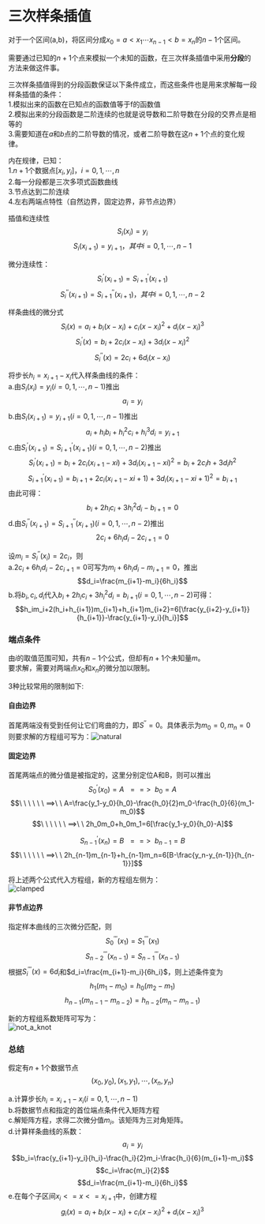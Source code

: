 # 三次样条插值

对于一个区间(a,b)，将区间分成$x_0 = a < x_1 \cdots x_{n-1} < b = x_n$的$n-1$个区间。

需要通过已知的$n+1$个点来模拟一个未知的函数，在三次样条插值中采用**分段**的方法来做这件事。

三次样条插值得到的分段函数保证以下条件成立，而这些条件也是用来求解每一段样条插值的条件：<br>
1.模拟出来的函数在已知点的函数值等于f的函数值<br> 
2.模拟出来的分段函数是二阶连续的也就是说导数和二阶导数在分段的交界点是相等的<br>
3.需要知道在$a$和$b$点的二阶导数的情况，或者二阶导数在这$n+1$个点的变化规律。

内在规律，已知：<br>
1.$n+1$个数据点$[x_i,y_i]$，$i=0,1, \cdots ,n$<br> 
2.每一分段都是三次多项式函数曲线<br> 
3.节点达到二阶连续<br> 
4.左右两端点特性（自然边界，固定边界，非节点边界）

插值和连续性
$$S_i(x_i)=y_i$$
$$S_i(x_{i+1})=y_{i+1}，其中i=0,1, \cdots , n-1$$

微分连续性：
$$S_i^{'}(x_{i+1})=S_{i+1}^{'}(x_{i+1})$$
$$S_i^{''}(x_{i+1})=S_{i+1}^{''}(x_{i+1})，其中i=0,1, \cdots , n-2$$

样条曲线的微分式
$$S_i(x)=a_i+b_i(x-x_i)+c_i(x-x_i)^2+d_i(x-x_i)^3$$
$$S_i^{'}(x)=b_i+2c_i(x-x_i)+3d_i(x-x_i)^2$$
$$S_i^{''}(x)=2c_i+6d_i(x-x_i)$$


将步长$h_i=x_{i+1}-x_i$代入样条曲线的条件：<br> 
a.由$S_i(x_i)=y_i(i=0,1, \cdots ,n-1)$推出$$a_i=y_i$$
b.由$S_i(x_{i+1})=y_{i+1}(i=0,1, \cdots ,n-1)$推出$$a_i+h_ib_i+h_i^2c_i+h_i^3d_i=y_{i+1}$$
c.由$S_i^{'}(x_{i+1})=S_{i+1}^{'}(x_{i+1})(i=0,1, \cdots ,n-2)$推出$$S_i^{'}(x_{i+1})=b_i+2c_i(x_{i+1}-x{i})+3d_i(x_{i+1}-x{i})^2=b_{i}+2c_ih+3d_ih^2$$
$$S_{i+1}^{'}(x_{i+1})=b_{i+1}+2c_i(x_{i+1}-x{i+1})+3d_i(x_{i+1}-x{i+1})^2=b_{i+1}$$
由此可得：
$$b_i+2h_ic_i+3h_i^2d_i-b_{i+1}=0$$
d.由$S_i^{''}(x_{i+1})=S_{i+1}^{''}(x_{i+1})(i=0,1, \cdots , n-2)$推出$$2c_i+6h_id_i-2c_{i+1}=0$$

设$m_i=S_i^{''}(x_i)=2c_i$，则<br> 
a.$2c_i+6h_id_i-2c_{i+1}=0$可写为$m_i+6h_id_i-m_{i+1}=0$，推出$$d_i=\frac{m_{i+1}-m_i}{6h_i}$$
b.将$b_i,c_i,d_i$代入$b_i+2h_ic_i+3h_i^2d_i=b_{i+1}(i=0,1, \cdots ,n-2)$可得：$$h_im_i+2(h_i+h_{i+1})m_{i+1}+h_{i+1}m_{i+2}=6[\frac{y_{i+2}-y_{i+1}}{h_{i+1}}-\frac{y_{i+1}-y_i}{h_i}]$$

### 端点条件
由$i$的取值范围可知，共有$n-1$个公式，但却有$n+1$个未知量$m$。<br>
要求解，需要对两端点$x_0$和$x_n$的微分加以限制。

3种比较常用的限制如下:

#### 自由边界
首尾两端没有受到任何让它们弯曲的力，即$S^{''}=0$。具体表示为$m_0=0,m_n=0$<br> 
则要求解的方程组可写为：![natural](https://images0.cnblogs.com/blog/477176/201301/26192741-c629f65d48af4a07912bb6b2fbdad544.png)

#### 固定边界
首尾两端点的微分值是被指定的，这里分别定位A和B，则可以推出
$$S_0^{'}(x_0)=A\ \ ==>\ \ b_0=A$$
$$\ \ \ \ \ \ ==>\ \ A=\frac{y_1-y_0}{h_0}-\frac{h_0}{2}m_0-\frac{h_0}{6}(m_1-m_0)$$
$$\ \ \ \ \ \ ==>\ \ 2h_0m_0+h_0m_1=6[\frac{y_1-y_0}{h_0}-A]$$

$$S_{n-1}^{'}(x_n)=B\ \ ==>\ \ b_{n-1}=B$$
$$\ \ \ \ \ \ ==>\ \ 2h_{n-1}m_{n-1}+h_{n-1}m_n=6[B-\frac{y_n-y_{n-1}}{h_{n-1}}]$$

将上述两个公式代入方程组，新的方程组左侧为：<br> 
![clamped](https://images0.cnblogs.com/blog/477176/201301/26192820-55ebf1fc6208489cb6fcead05d2c0a68.png)

#### 非节点边界
指定样本曲线的三次微分匹配，则$$S_0^{'''}(x_1)=S_1^{'''}(x_1)$$
$$S_{n-2}^{'''}(x_{n-1})=S_{n-1}^{'''}(x_{n-1})$$
根据$S_i^{'''}(x)=6d_i$和$d_i=\frac{m_{i+1}-m_i}{6h_i}$，则上述条件变为
$$h_1(m_1-m_0)=h_0(m_2-m_1)$$
$$h_{n-1}(m_{n-1}-m_{n-2})=h_{n-2}(m_n-m_{n-1})$$

新的方程组系数矩阵可写为：<br> 
![not_a_knot](https://images0.cnblogs.com/blog/477176/201301/26192906-b27346b8322e46d6a9546a440b0fe5cc.png)

### 总结
假定有$n+1$个数据节点
$$(x_0,y_0),(x_1,y_1), \cdots , (x_n,y_n)$$

a.计算步长$h_i=x_{i+1}-x_i(i=0,1, \cdots ,n-1)$<br> 
b.将数据节点和指定的首位端点条件代入矩阵方程<br> 
c.解矩阵方程，求得二次微分值$m_i$。该矩阵为三对角矩阵。<br> 
d.计算样条曲线的系数：$$a_i=y_i$$ $$b_i=\frac{y_{i+1}-y_i}{h_i}-\frac{h_i}{2}m_i-\frac{h_i}{6}(m_{i+1}-m_i)$$ $$c_i=\frac{m_i}{2}$$ $$d_i=\frac{m_{i+1}-m_i}{6h_i}$$
e.在每个子区间$x_i<=x<=x_{i+1}$中，创建方程$$g_i(x)=a_i+b_i(x-x_i)+c_i(x-x_i)^2+d_i(x-x_i)^3$$